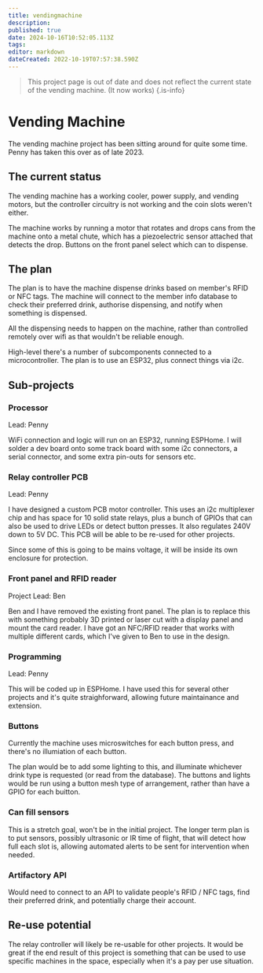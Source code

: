 ```yaml
---
title: vendingmachine
description: 
published: true
date: 2024-10-16T10:52:05.113Z
tags: 
editor: markdown
dateCreated: 2022-10-19T07:57:38.590Z
---
```


> This project page is out of date and does not reflect the current state of the vending machine. (It now works)
{.is-info}

# Vending Machine

The vending machine project has been sitting around for quite some time. Penny has taken this over as of late 2023.

## The current status

The vending machine has a working cooler, power supply, and vending motors, but the controller circuitry is not working and the coin slots weren't either. 

The machine works by running a motor that rotates and drops cans from the machine onto a metal chute, which has a piezoelectric sensor attached that detects the drop. Buttons on the front panel select which can to dispense.

## The plan

The plan is to have the machine dispense drinks based on member's RFID or NFC tags. The machine will connect to the member info database to check their preferred drink, authorise dispensing, and notify when something is dispensed. 

All the dispensing needs to happen on the machine, rather than controlled remotely over wifi as that wouldn't be reliable enough.

High-level there's a number of subcomponents connected to a microcontroller. The plan is to use an ESP32, plus connect things via i2c.

## Sub-projects

### Processor

Lead: Penny

WiFi connection and logic will run on an ESP32, running ESPHome. I will solder a dev board onto some track board with some i2c connectors, a serial connector, and some extra pin-outs for sensors etc.

### Relay controller PCB

Lead: Penny

I have designed a custom PCB motor controller. This uses an i2c multiplexer chip and has space for 10 solid state relays, plus a bunch of GPIOs that can also be used to drive LEDs or detect button presses. It also regulates 240V down to 5V DC. This PCB will be able to be re-used for other projects.

Since some of this is going to be mains voltage, it will be inside its own enclosure for protection.

### Front panel and RFID reader

Project Lead: Ben

Ben and I have removed the existing front panel. The plan is to replace this with something probably 3D printed or laser cut with a display panel and mount the card reader. I have got an NFC/RFID reader that works with multiple different cards, which I've given to Ben to use in the design.

### Programming

Lead: Penny

This will be coded up in ESPHome. I have used this for several other projects and it's quite straighforward, allowing future maintainance and extension.


### Buttons

Currently the machine uses microswitches for each button press, and there's no illumiation of each button.

The plan would be to add some lighting to this, and illuminate whichever drink type is requested (or read from the database). The buttons and lights would be run using a button mesh type of arrangement, rather than have a GPIO for each buitton.

### Can fill sensors

This is a stretch goal, won't be in the initial project. The longer term plan is to put sensors, possibly ultrasonic or IR time of flight, that will detect how full each slot is, allowing automated alerts to be sent for intervention when needed.

### Artifactory API

Would need to connect to an API to validate people's RFID / NFC tags, find their preferred drink, and potentially charge their account.


## Re-use potential

The relay controller will likely be re-usable for other projects. It would be great if the end result of this project is something that can be used to use specific machines in the space, especially when it's a pay per use situation.


